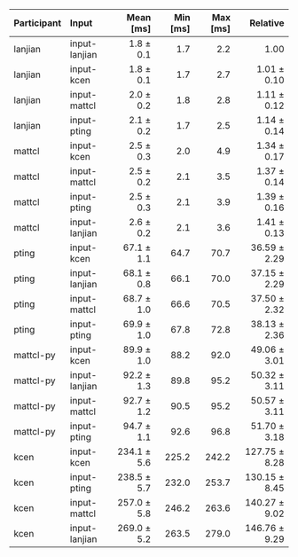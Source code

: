 | Participant | Input | Mean [ms] | Min [ms] | Max [ms] | Relative |
|:---|:---|---:|---:|---:|---:|
| lanjian | input-lanjian | 1.8 ± 0.1 | 1.7 | 2.2 | 1.00 |
| lanjian | input-kcen | 1.8 ± 0.1 | 1.7 | 2.7 | 1.01 ± 0.10 |
| lanjian | input-mattcl | 2.0 ± 0.2 | 1.8 | 2.8 | 1.11 ± 0.12 |
| lanjian | input-pting | 2.1 ± 0.2 | 1.7 | 2.5 | 1.14 ± 0.14 |
| mattcl | input-kcen | 2.5 ± 0.3 | 2.0 | 4.9 | 1.34 ± 0.17 |
| mattcl | input-mattcl | 2.5 ± 0.2 | 2.1 | 3.5 | 1.37 ± 0.14 |
| mattcl | input-pting | 2.5 ± 0.3 | 2.1 | 3.9 | 1.39 ± 0.16 |
| mattcl | input-lanjian | 2.6 ± 0.2 | 2.1 | 3.6 | 1.41 ± 0.13 |
| pting | input-kcen | 67.1 ± 1.1 | 64.7 | 70.7 | 36.59 ± 2.29 |
| pting | input-lanjian | 68.1 ± 0.8 | 66.1 | 70.0 | 37.15 ± 2.29 |
| pting | input-mattcl | 68.7 ± 1.0 | 66.6 | 70.5 | 37.50 ± 2.32 |
| pting | input-pting | 69.9 ± 1.0 | 67.8 | 72.8 | 38.13 ± 2.36 |
| mattcl-py | input-kcen | 89.9 ± 1.0 | 88.2 | 92.0 | 49.06 ± 3.01 |
| mattcl-py | input-lanjian | 92.2 ± 1.3 | 89.8 | 95.2 | 50.32 ± 3.11 |
| mattcl-py | input-mattcl | 92.7 ± 1.2 | 90.5 | 95.2 | 50.57 ± 3.11 |
| mattcl-py | input-pting | 94.7 ± 1.1 | 92.6 | 96.8 | 51.70 ± 3.18 |
| kcen | input-kcen | 234.1 ± 5.6 | 225.2 | 242.2 | 127.75 ± 8.28 |
| kcen | input-pting | 238.5 ± 5.7 | 232.0 | 253.7 | 130.15 ± 8.45 |
| kcen | input-mattcl | 257.0 ± 5.8 | 246.2 | 263.6 | 140.27 ± 9.02 |
| kcen | input-lanjian | 269.0 ± 5.2 | 263.5 | 279.0 | 146.76 ± 9.29 |
